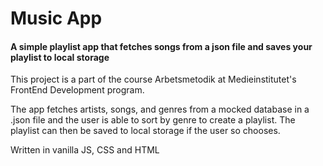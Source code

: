 # Music App

#### A simple playlist app that fetches songs from a json file and saves your playlist to local storage

This project is a part of the course Arbetsmetodik at Medieinstitutet's FrontEnd Development program.

The app fetches artists, songs, and genres from a mocked database in a .json file and the user is able to sort by genre to create a playlist. The playlist can then be saved to local storage if the user so chooses.

Written in vanilla JS, CSS and HTML
